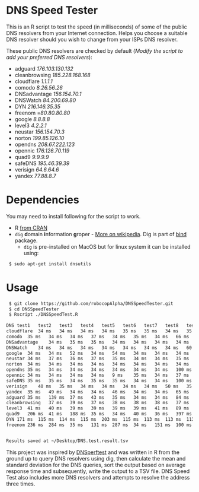 # DNS Speed Tester

This is an R script to test the speed (in milliseconds) of some of the public DNS resolvers from your Internet connection. Helps you choose a suitable DNS resolver should you wish to change from your ISPs DNS resolver.

These public DNS resolvers are checked by default (*Modify the script to add your preferred DNS resolvers*):
 * adguard *176.103.130.132*
 * cleanbrowsing *185.228.168.168*
 * cloudflare *1.1.1.1*
 * comodo *8.26.56.26*
 * DNSadvantage *156.154.70.1*
 * DNSWatch *84.200.69.80*
 * DYN *216.146.35.35*
 * freenom =*80.80.80.80*
 * google *8.8.8.8*
 * level3 *4.2.2.1*
 * neustar *156.154.70.3*
 * norton *199.85.126.10*
 * opendns *208.67.222.123*
 * opennic *176.126.70.119*
 * quad9 *9.9.9.9*
 * safeDNS *195.46.39.39*
 * verisign *64.6.64.6*
 * yandex *77.88.8.7*

# Dependencies 

You may need to install following for the script to work.

+ R [from CRAN](https://cran.r-project.org)
+ ```dig``` **d**omain **i**nformation **g**roper - [More on wikipedia](https://en.wikipedia.org/wiki/Dig_(command)). Dig is part of [bind](https://www.isc.org/downloads/bind/) package.
  + ```dig``` is pre-installed on MacOS but for linux system it can be installed using:

```sh
 $ sudo apt-get install dnsutils
```

# Usage

``` sh
 $ git clone https://github.com/robocopAlpha/DNSSpeedTester.git
 $ cd DNSSpeedTester
 $ Rscript ./DNSSpeedTest.R 
 
DNS	test1	test2	test3	test4	test5	test6	test7	test8	test9	test10	test11	test12	test13	avg	sd
cloudflare	34 ms	34 ms	34 ms	34 ms	35 ms	35 ms	34 ms	35 ms	34 ms	34 ms	34 ms	62 ms	34 ms	34 ms	7.4
comodo	35 ms	34 ms	34 ms	37 ms	34 ms	35 ms	34 ms	66 ms	34 ms	34 ms	34 ms	34 ms	34 ms	34 ms	8.5
DNSadvantage	34 ms	35 ms	35 ms	34 ms	34 ms	34 ms	34 ms	49 ms	34 ms	34 ms	34 ms	34 ms	34 ms	34 ms	4
DNSWatch	34 ms	34 ms	34 ms	34 ms	34 ms	34 ms	34 ms	60 ms	34 ms	124 ms	34 ms	39 ms	34 ms	34 ms	24.4
google	34 ms	34 ms	52 ms	34 ms	54 ms	34 ms	34 ms	34 ms	34 ms	71 ms	56 ms	34 ms	34 ms	34 ms	12.1
neustar	34 ms	37 ms	36 ms	37 ms	35 ms	34 ms	34 ms	35 ms	35 ms	34 ms	34 ms	34 ms	34 ms	34 ms	1.1
norton	34 ms	34 ms	34 ms	34 ms	34 ms	34 ms	34 ms	34 ms	34 ms	36 ms	35 ms	34 ms	34 ms	34 ms	0.6
opendns	35 ms	34 ms	34 ms	34 ms	34 ms	34 ms	34 ms	100 ms	34 ms	67 ms	34 ms	36 ms	34 ms	34 ms	19
opennic	34 ms	34 ms	34 ms	34 ms	9 ms	35 ms	34 ms	37 ms	34 ms	34 ms	34 ms	34 ms	34 ms	34 ms	6.8
safeDNS	35 ms	35 ms	34 ms	35 ms	35 ms	34 ms	34 ms	100 ms	47 ms	213 ms	35 ms	34 ms	35 ms	35 ms	49.3
verisign	40 ms	35 ms	34 ms	34 ms	34 ms	34 ms	50 ms	35 ms	41 ms	34 ms	118 ms	50 ms	34 ms	35 ms	22.2
yandex	35 ms	49 ms	34 ms	34 ms	46 ms	34 ms	34 ms	65 ms	54 ms	51 ms	34 ms	50 ms	34 ms	35 ms	10.2
adguard	35 ms	139 ms	37 ms	43 ms	35 ms	34 ms	34 ms	84 ms	34 ms	81 ms	36 ms	46 ms	35 ms	36 ms	30.5
cleanbrowsing	37 ms	39 ms	37 ms	38 ms	38 ms	38 ms	37 ms	37 ms	39 ms	37 ms	38 ms	48 ms	37 ms	38 ms	2.8
level3	41 ms	40 ms	39 ms	39 ms	39 ms	39 ms	41 ms	89 ms	39 ms	134 ms	40 ms	41 ms	40 ms	40 ms	27.5
quad9	206 ms	41 ms	188 ms	35 ms	34 ms	40 ms	36 ms	397 ms	43 ms	609 ms	34 ms	40 ms	34 ms	40 ms	174.3
DYN	171 ms	115 ms	114 ms	115 ms	203 ms	115 ms	113 ms	113 ms	113 ms	113 ms	113 ms	114 ms	113 ms	114 ms	27.3
freenom	236 ms	284 ms	35 ms	131 ms	287 ms	34 ms	151 ms	100 ms	121 ms	126 ms	34 ms	108 ms	34 ms	121 ms	86.9


Results saved at ~/Desktop/DNS.test.result.tsv
```



This project was inspired by [DNSperftest](https://github.com/cleanbrowsing/dnsperftest/) and was written in R from the ground up to query DNS resolvers using dig, then calculate the mean and standard deviation for the DNS queries, sort the output based on average response time and subsequently, write the output to a TSV file.  DNS Speed Test also includes more DNS resolvers and attempts to resolve the address three times.